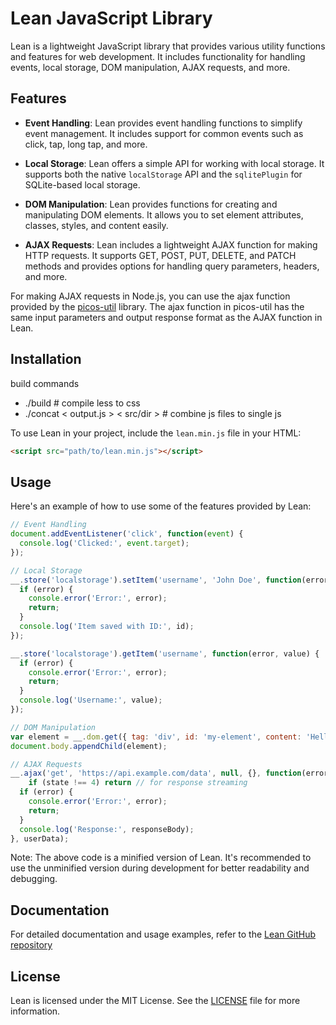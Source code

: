 # Lean JavaScript Library

Lean is a lightweight JavaScript library that provides various utility functions and features for web development. It includes functionality for handling events, local storage, DOM manipulation, AJAX requests, and more.

## Features

- **Event Handling**: Lean provides event handling functions to simplify event management. It includes support for common events such as click, tap, long tap, and more.

- **Local Storage**: Lean offers a simple API for working with local storage. It supports both the native `localStorage` API and the `sqlitePlugin` for SQLite-based local storage.

- **DOM Manipulation**: Lean provides functions for creating and manipulating DOM elements. It allows you to set element attributes, classes, styles, and content easily.

- **AJAX Requests**: Lean includes a lightweight AJAX function for making HTTP requests. It supports GET, POST, PUT, DELETE, and PATCH methods and provides options for handling query parameters, headers, and more.

For making AJAX requests in Node.js, you can use the ajax function provided by the [picos-util](https://github.com/ldarren/picos-util) library. The ajax function in picos-util has the same input parameters and output response format as the AJAX function in Lean.

## Installation

build commands
* ./build # compile less to css
* ./concat < output.js > < src/dir > # combine js files to single js

To use Lean in your project, include the `lean.min.js` file in your HTML:

```html
<script src="path/to/lean.min.js"></script>
```

## Usage

Here's an example of how to use some of the features provided by Lean:

```javascript
// Event Handling
document.addEventListener('click', function(event) {
  console.log('Clicked:', event.target);
});

// Local Storage
__.store('localstorage').setItem('username', 'John Doe', function(error, id) {
  if (error) {
    console.error('Error:', error);
    return;
  }
  console.log('Item saved with ID:', id);
});

__.store('localstorage').getItem('username', function(error, value) {
  if (error) {
    console.error('Error:', error);
    return;
  }
  console.log('Username:', value);
});

// DOM Manipulation
var element = __.dom.get({ tag: 'div', id: 'my-element', content: 'Hello, world!' });
document.body.appendChild(element);

// AJAX Requests
__.ajax('get', 'https://api.example.com/data', null, {}, function(error, state, responseBody, response, userData) {
	if (state !== 4) return // for response streaming
  if (error) {
    console.error('Error:', error);
    return;
  }
  console.log('Response:', responseBody);
}, userData);
```

Note: The above code is a minified version of Lean. It's recommended to use the unminified version during development for better readability and debugging.

## Documentation

For detailed documentation and usage examples, refer to the [Lean GitHub repository](https://github.com/ldarren/lean)

## License

Lean is licensed under the MIT License. See the [LICENSE](LICENSE) file for more information.
